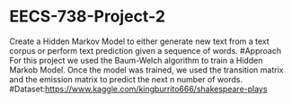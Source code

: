 # EECS-738-Project-2
Create a Hidden Markov Model to either generate new text from a text corpus or perform text prediction given a sequence of words. 
#Approach
For this project we used the Baum-Welch algorithm to train a Hidden Markob Model. Once the model was trained, we used the transition matrix
and the emission matrix to predict the next n number of words. 
#Dataset:https://www.kaggle.com/kingburrito666/shakespeare-plays
